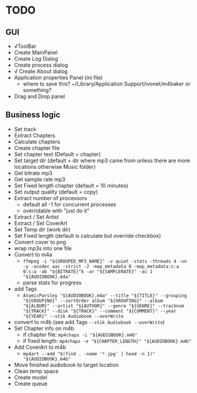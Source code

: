 # TODO

## GUI

* √ToolBar
* Create MainPanel
* Create Log Dialog
* Create process dialog
* √ Create About dialog
* Application properties Panel (ini file)
  * where to save this? ~/Library/Application Support/ivonet/m4baker or something?
* Drag and Drop panel

## Business logic

* Set track
* Extract Chapters
* Calculate chapters
* Create chapter file
* Set chapter text (Default = chapter)
* Set target dir (default = dir where mp3 came from unless there are more locations otherwise Music folder)
* Get bitrate mp3
* Get sample rate mp3
* Set Fixed length chapter (default = 10 minutes)
* Set output quality (default = copy)
* Extract number of processors
  * default all -1 for concurrent processes
  * overridable with "just do it"
* Extract / Set Artist
* Extract / Set CoverArt
* Set Temp dir (work dir)
* Set Fixed length (default is calculate but override checkbox)
* Convert cover to png
* wrap mp3s into one file
* Convert to m4a
  * `ffmpeg -i "${GROUPED_MP3_NAME}" -v quiet -stats -threads 4 -vn -y -acodec aac -strict -2 -map_metadata 0 -map_metadata:s:a 0:s:a -ab "${BITRATE}"k -ar "${SAMPLERATE}" -ac 1 "${AUDIOBOOK}.m4a"`
  * parse stats for progress
* add Tags
  * `AtomicParsley "${AUDIOBOOK}.m4a" --title "${TITLE}" --grouping "${GROUPING}" --sortOrder album "${GROUPING}" --album "${ALBUM}" --artist "${AUTHOR}" --genre "${GENRE}" --tracknum "${TRACK}" --disk "${TRACK}" --comment "${COMMENT}" --year "${YEAR}" --stik Audiobook --overWrite`
* convert to m4b (see add Tags `--stik Audiobook --overWrite`)
* Set Chapter info on m4b
  * if chapter file: `mp4chaps -i "${AUDIOBOOK}.m4b"`
  * if fixed length: `mp4chaps -e "${CHAPTER_LENGTH}" "${AUDIOBOOK}.m4b"`
* Add CoverArt to m4b
  * `mp4art --add "$(find . -name '*.jpg' | head -n 1)" "${AUDIOBOOK}.m4b"`
* Move finished audiobook to target location
* Clean temp space
* Create model
* Create queue

